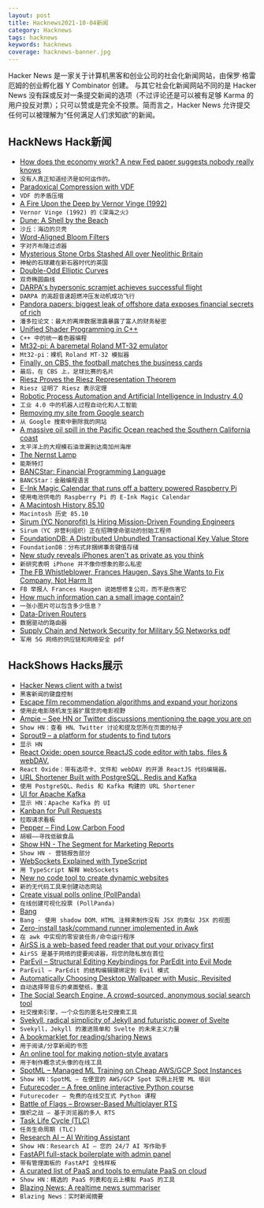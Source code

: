 ```yaml
---
layout: post
title: Hacknews2021-10-04新闻
category: Hacknews
tags: hacknews
keywords: hacknews
coverage: hacknews-banner.jpg
---
```


Hacker News 是一家关于计算机黑客和创业公司的社会化新闻网站，由保罗·格雷厄姆的创业孵化器 Y Combinator 创建。
与其它社会化新闻网站不同的是 Hacker News 没有踩或反对一条提交新闻的选项（不过评论还是可以被有足够 Karma 的用户投反对票）；只可以赞或是完全不投票。简而言之，Hacker News 允许提交任何可以被理解为“任何满足人们求知欲”的新闻。

## HackNews Hack新闻


- [How does the economy work? A new Fed paper suggests nobody really knows](https://www.nytimes.com/2021/10/01/upshot/inflation-economy-analysis.html)
- `没有人真正知道经济是如何运作的。`
- [Paradoxical Compression with VDF](https://github.com/pornin/paradox-compress)
- `VDF 的矛盾压缩`
- [A Fire Upon the Deep by Vernor Vinge (1992)](https://archive.org/details/fireupondeep00ving)
- `Vernor Vinge (1992) 的《深海之火》`
- [Dune: A Shell by the Beach](https://github.com/adam-mcdaniel/dune)
- `沙丘：海边的贝壳`
- [Word-Aligned Bloom Filters](https://lemire.me/blog/2021/10/03/word-aligned-bloom-filters/)
- `字对齐布隆过滤器`
- [Mysterious Stone Orbs Stashed All over Neolithic Britain](https://www.atlasobscura.com/articles/mysterious-neolithic-stone-balls)
- `神秘的石球藏在新石器时代的英国`
- [Double-Odd Elliptic Curves](https://doubleodd.group/front.html)
- `双奇椭圆曲线`
- [DARPA's hypersonic scramjet achieves successful flight](https://www.darpa.mil/news-events/2021-09-27)
- `DARPA 的高超音速超燃冲压发动机成功飞行`
- [Pandora papers: biggest leak of offshore data exposes financial secrets of rich](https://www.theguardian.com/news/2021/oct/03/pandora-papers-biggest-ever-leak-of-offshore-data-exposes-financial-secrets-of-rich-and-powerful)
- `潘多拉论文：最大的离岸数据泄露暴露了富人的财务秘密`
- [Unified Shader Programming in C++](https://arxiv.org/abs/2109.14682)
- `C++ 中的统一着色器编程`
- [Mt32-pi: A baremetal Roland MT-32 emulator](https://github.com/dwhinham/mt32-pi)
- `Mt32-pi：裸机 Roland MT-32 模拟器`
- [Finally, on CBS, the football matches the business cards](https://www.ological.net/finally-on-cbs-the-football-matches-the-business-cards/)
- `最后，在 CBS 上，足球比赛的名片`
- [Riesz Proves the Riesz Representation Theorem](http://nonagon.org/ExLibris/riesz-proves-riesz-representation-theorem)
- `Riesz 证明了 Riesz 表示定理`
- [Robotic Process Automation and Artificial Intelligence in Industry 4.0](https://www.sciencedirect.com/science/article/pii/S1877050921001393)
- `工业 4.0 中的机器人过程自动化和人工智能`
- [Removing my site from Google search](https://www.btao.org/2021/10/03/removing-from-google/)
- `从 Google 搜索中删除我的网站`
- [A massive oil spill in the Pacific Ocean reached the Southern California coast](https://www.npr.org/2021/10/03/1042846846/a-massive-oil-spill-in-the-pacific-ocean-has-reached-the-southern-california-coa)
- `太平洋上的大规模石油泄漏到达南加州海岸`
- [The Nernst Lamp](https://edisontechcenter.org/NernstLamps.html)
- `能斯特灯`
- [BANCStar: Financial Programming Language](https://esolangs.org/wiki/BANCStar)
- `BANCStar：金融编程语言`
- [E-Ink Magic Calendar that runs off a battery powered Raspberry Pi](https://github.com/speedyg0nz/MagInkCal)
- `使用电池供电的 Raspberry Pi 的 E-Ink Magic Calendar`
- [A Macintosh History 85.10](https://systemtalk.org/post/macintosh-history-8510/)
- `Macintosh 历史 85.10`
- [Sirum (YC Nonprofit) Is Hiring Mission-Driven Founding Engineers](item?id=28740459)
- `Sirum（YC 非营利组织）正在招聘使命驱动的创始工程师`
- [FoundationDB: A Distributed Unbundled Transactional Key Value Store](https://www.micahlerner.com/2021/06/12/foundationdb-a-distributed-unbundled-transactional-key-value-store.html)
- `FoundationDB：分布式非捆绑事务键值存储`
- [New study reveals iPhones aren't as private as you think](https://www.tomsguide.com/news/android-ios-data-collection)
- `新研究表明 iPhone 并不像你想象的那么私密`
- [The FB Whistleblower, Frances Haugen, Says She Wants to Fix Company, Not Harm It](https://www.wsj.com/articles/facebook-whistleblower-frances-haugen-says-she-wants-to-fix-the-company-not-harm-it-11633304122)
- `FB 举报人 Frances Haugen 说她想修复公司，而不是伤害它`
- [How much information can a small image contain?](https://www.camerongordon.site/post/how-much-information-can-a-small-image-contain)
- `一张小图片可以包含多少信息？`
- [Data-Driven Routers](https://cljdoc.org/d/metosin/reitit/0.5.15/doc/introduction)
- `数据驱动的路由器`
- [Supply Chain and Network Security for Military 5G Networks pdf](https://ccdcoe.org/uploads/2021/10/Report_Supply_Chain_and_Network_Security_for_Military_5G_Networks.pdf)
- `军用 5G 网络的供应链和网络安全 pdf`


## HackShows Hacks展示

- [ Hacker News client with a twist](https://haxplore.pabue.co)
- `黑客新闻的键盘控制`
- [ Escape film recommendation algorithms and expand your horizons](https://www.locserendipity.com/Film.html)
- `使用此电影随机发生器扩展您的电影视野`
- [ Ampie – See HN or Twitter discussions mentioning the page you are on](https://ampie.app)
- `Show HN：查看 HN、Twitter 讨论和提及您所在页面的帖子`
- [ Sprout9 – a platform for students to find tutors](item?id=28699718)
- `显示 HN`
- [ React Oxide: open source ReactJS code editor with tabs, files & webDAV.](https://github.com/bootrino/reactoxide)
- `React Oxide：带有选项卡、文件和 webDAV 的开源 ReactJS 代码编辑器。`
- [ URL Shortener Built with PostgreSQL, Redis and Kafka](https://github.com/smallcase/smalllinks)
- `使用 PostgreSQL、Redis 和 Kafka 构建的 URL Shortener`
- [ UI for Apache Kafka](https://github.com/provectus/kafka-ui)
- `显示 HN：Apache Kafka 的 UI`
- [ Kanban for Pull Requests](https://reviewpad.com/mergeboard/)
- `拉取请求看板`
- [ Pepper – Find Low Carbon Food](https://www.peppersf.com/)
- `胡椒——寻找低碳食品`
- [Show HN - The Segment for Marketing Reports](https://spreaad.com/)
- `Show HN - 营销报告部分`
- [ WebSockets Explained with TypeScript](https://github.com/prettydiff/wisdom/blob/master/websocket_server.md)
- `用 TypeScript 解释 WebSockets`
- [ New no code tool to create dynamic websites](https://lapisai.com/)
- `新的无代码工具来创建动态网站`
- [ Create visual polls online (PollPanda)](https://pollpanda.net)
- `在线创建可视化投票 (PollPanda)`
- [ Bang](https://github.com/i5ik/_____)
- `Bang - 使用 shadow DOM、HTML 注释来制作没有 JSX 的类似 JSX 的视图`
- [ Zero-install task/command runner implemented in Awk](https://github.com/xonixx/makesure)
- `在 awk 中实现的零安装任务/命令运行程序`
- [ AirSS is a web-based feed reader that put your privacy first](https://airss.roastidio.us/)
- `AirSS 是基于网络的提要阅读器，将您的隐私放在首位`
- [ ParEvil – Structural Editing Keybindings for ParEdit into Evil Mode](https://github.com/ashok-khanna/parevil)
- `ParEvil – ParEdit 的结构编辑键绑定到 Evil 模式`
- [ Automatically Choosing Desktop Wallpaper with Music, Revisited](https://nurh.org/2021/09/29/automatically-choosing-desktop-wallpaper-with-music-revisited/)
- `自动选择带音乐的桌面壁纸，重温`
- [ The Social Search Engine, A crowd-sourced, anonymous social search tool](https://thesocialsearchengine.com/)
- `社交搜索引擎，一个众包的匿名社交搜索工具`
- [ Svekyll, radical simplicity of Jekyll and futuristic power of Svelte](https://svekyll.com/)
- `Svekyll，Jekyll 的激进简单和 Svelte 的未来主义力量`
- [ A bookmarklet for reading/sharing News](item?id=28734497)
- `用于阅读/分享新闻的书签`
- [ An online tool for making notion-style avatars](https://notion-avatar.vercel.app/zh)
- `用于制作概念式头像的在线工具`
- [ SpotML – Managed ML Training on Cheap AWS/GCP Spot Instances](https://spotml.io/)
- `Show HN：SpotML – 在便宜的 AWS/GCP Spot 实例上托管 ML 培训`
- [ Futurecoder – A free online interactive Python course](https://futurecoder.io/)
- `Futurecoder – 免费的在线交互式 Python 课程`
- [ Battle of Flags – Browser-Based Multiplayer RTS](https://www.battle-of-flags.com)
- `旗帜之战 – 基于浏览器的多人 RTS`
- [ Task Life Cycle (TLC)](https://github.com/joelparkerhenderson/task-life-cycle)
- `任务生命周期 (TLC)`
- [ Research AI – AI Writing Assistant](https://researchai.co)
- `Show HN：Research AI – 您的 24/7 AI 写作助手`
- [ FastAPI full-stack boilerplate with admin panel](https://github.com/ttymck/fastapi-fullstack-boilerplate)
- `带有管理面板的 FastAPI 全栈样板`
- [ A curated list of PaaS and tools to emulate PaaS on cloud](https://github.com/debarshibasak/awesome-paas)
- `Show HN：精选的 PaaS 列表和在云上模拟 PaaS 的工具`
- [ Blazing News: A realtime news summariser](https://blazing-news.herokuapp.com/)
- `Blazing News：实时新闻摘要`

